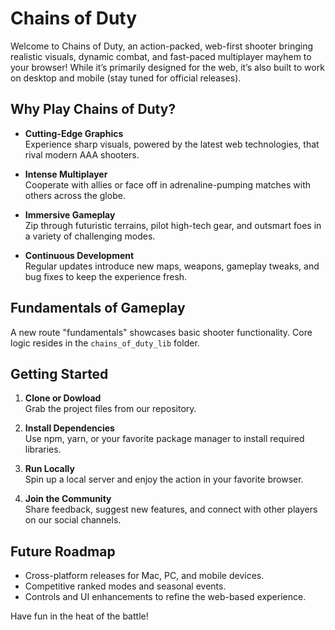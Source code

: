 # Chains of Duty

Welcome to Chains of Duty, an action-packed, web-first shooter bringing realistic visuals, dynamic combat, and fast-paced multiplayer mayhem to your browser! While it’s primarily designed for the web, it’s also built to work on desktop and mobile (stay tuned for official releases).

## Why Play Chains of Duty?

- **Cutting-Edge Graphics**  
  Experience sharp visuals, powered by the latest web technologies, that rival modern AAA shooters.

- **Intense Multiplayer**  
  Cooperate with allies or face off in adrenaline-pumping matches with others across the globe.

- **Immersive Gameplay**  
  Zip through futuristic terrains, pilot high-tech gear, and outsmart foes in a variety of challenging modes.

- **Continuous Development**  
  Regular updates introduce new maps, weapons, gameplay tweaks, and bug fixes to keep the experience fresh.

## Fundamentals of Gameplay
A new route "fundamentals" showcases basic shooter functionality. Core logic resides in the `chains_of_duty_lib` folder.

## Getting Started

1. **Clone or Dowload**  
   Grab the project files from our repository.

2. **Install Dependencies**  
   Use npm, yarn, or your favorite package manager to install required libraries.

3. **Run Locally**  
   Spin up a local server and enjoy the action in your favorite browser.

4. **Join the Community**  
   Share feedback, suggest new features, and connect with other players on our social channels.

## Future Roadmap

- Cross-platform releases for Mac, PC, and mobile devices.  
- Competitive ranked modes and seasonal events.  
- Controls and UI enhancements to refine the web-based experience.

Have fun in the heat of the battle!
